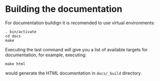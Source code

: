 
Building the documentation
==========================

For documentation buildign it is recomended to use virtual environments:

    . bin/activate
    cd docs
    make

Executing the last command will give you a list of available targets for
documentation, for example, executing:

    make html

would generate the HTML documentation in `docs/_build` directory.
